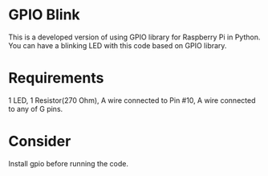 # GPIO Blink
This is a developed version of using GPIO library for Raspberry Pi in Python. You can have a blinking LED with this code based on GPIO library.

# Requirements
1 LED,
1 Resistor(270 Ohm),
A wire connected to Pin #10,
A wire connected to any of G pins.

# Consider

Install gpio before running the code.
